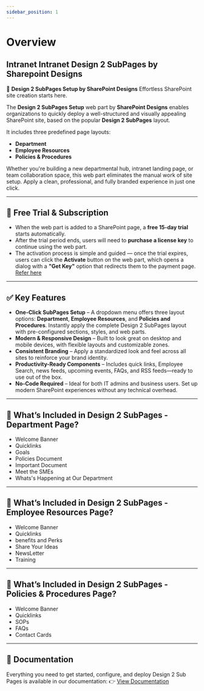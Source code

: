 ```yaml
---
sidebar_position: 1
---
```


# Overview

## Intranet Intranet Design 2 SubPages by Sharepoint Designs

🧩 **Design 2 SubPages Setup by SharePoint Designs**
Effortless SharePoint site creation starts here.

The **Design 2 SubPages Setup** web part by **SharePoint Designs** enables organizations to quickly deploy a well-structured and visually appealing SharePoint site, based on the popular **Design 2 SubPages** layout.

It includes three predefined page layouts:

- **Department**
- **Employee Resources**
- **Policies & Procedures**

Whether you're building a new departmental hub, intranet landing page, or team collaboration space, this web part eliminates the manual work of site setup. Apply a clean, professional, and fully branded experience in just one click.

---

## 🧪 Free Trial & Subscription

- When the web part is added to a SharePoint page, a **free 15-day trial** starts automatically.
- After the trial period ends, users will need to **purchase a license key** to continue using the web part.
- The activation process is simple and guided — once the trial expires, users can click the **Activate** button on the web part, which opens a dialog with a **"Get Key"** option that redirects them to the payment page. [Refer here](/documentation/docs/design-2/design-2-subpages/installation#-activating-a-license-key)

---

## ✅ Key Features

- **One-Click SubPages Setup** – A dropdown menu offers three layout options: **Department**, **Employee Resources**, and **Policies and Procedures**. Instantly apply the complete Design 2 SubPages layout with pre-configured sections, styles, and web parts.
- **Modern & Responsive Design** – Built to look great on desktop and mobile devices, with flexible layouts and customizable zones.
- **Consistent Branding** – Apply a standardized look and feel across all sites to reinforce your brand identity.
- **Productivity-Ready Components** – Includes quick links, Employee Search, news feeds, upcoming events, FAQs, and RSS feeds—ready to use out of the box.
- **No-Code Required** – Ideal for both IT admins and business users. Set up modern SharePoint experiences without any technical overhead.

---

## 🚀 What’s Included in Design 2 SubPages - Department Page?

- Welcome Banner
- Quicklinks
- Goals
- Policies Document
- Important Document
- Meet the SMEs
- Whats's Happening at Our Department

---

## 🚀 What’s Included in Design 2 SubPages - Employee Resources Page?

- Welcome Banner
- Quicklinks
- benefits and Perks
- Share Your Ideas
- NewsLetter
- Training

---

## 🚀 What’s Included in Design 2 SubPages - Policies & Procedures Page?

- Welcome Banner
- Quicklinks
- SOPs
- FAQs
- Contact Cards

---

## 📄 Documentation

Everything you need to get started, configure, and deploy Design 2 Sub Pages is available in our documentation:
👉 [View Documentation](/documentation/docs/design-2/design-2-subpages/installation)
